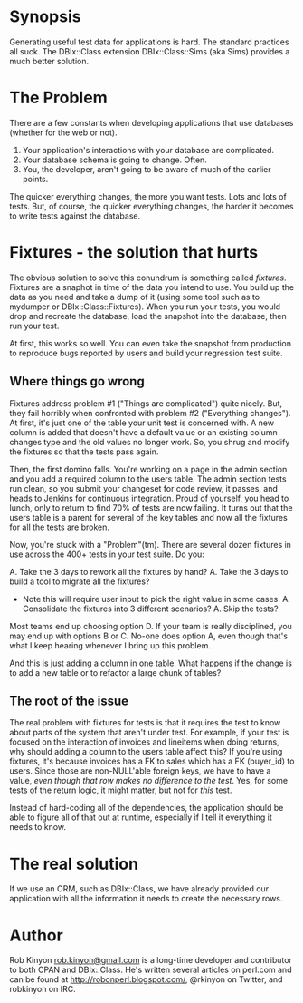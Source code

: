 # Synopsis #

Generating useful test data for applications is hard. The standard practices all
suck. The DBIx::Class extension DBIx::Class::Sims (aka Sims) provides a much
better solution.

# The Problem #

There are a few constants when developing applications that use databases
(whether for the web or not).

1. Your application's interactions with your database are complicated.
1. Your database schema is going to change. Often.
1. You, the developer, aren't going to be aware of much of the earlier points.

The quicker everything changes, the more you want tests. Lots and lots of tests.
But, of course, the quicker everything changes, the harder it becomes to write
tests against the database.

# Fixtures - the solution that hurts #

The obvious solution to solve this conundrum is something called *fixtures*. 
Fixtures are a snaphot in time of the data you intend to use. You build up the
data as you need and take a dump of it (using some tool such as to mydumper or
DBIx::Class::Fixtures). When you run your tests, you would drop and recreate the
database, load the snapshot into the database, then run your test.

At first, this works so well. You can even take the snapshot from production to
reproduce bugs reported by users and build your regression test suite.

## Where things go wrong ##

Fixtures address problem #1 ("Things are complicated") quite nicely. But, they
fail horribly when confronted with problem #2 ("Everything changes"). At first,
it's just one of the table your unit test is concerned with. A new column is
added that doesn't have a default value or an existing column changes type and
the old values no longer work. So, you shrug and modify the fixtures so that the
tests pass again.

Then, the first domino falls. You're working on a page in the admin section and
you add a required column to the users table. The admin section tests run clean,
so you submit your changeset for code review, it passes, and heads to Jenkins
for continuous integration. Proud of yourself, you head to lunch, only to return
to find 70% of tests are now failing. It turns out that the users table is a
parent for several of the key tables and now all the fixtures for all the tests
are broken.

Now, you're stuck with a "Problem"(tm). There are several dozen fixtures in use
across the 400+ tests in your test suite. Do you:

A. Take the 3 days to rework all the fixtures by hand?
A. Take the 3 days to build a tool to migrate all the fixtures?
   * Note this will require user input to pick the right value in some cases.
A. Consolidate the fixtures into 3 different scenarios?
A. Skip the tests?

Most teams end up choosing option D. If your team is really disciplined, you may
end up with options B or C. No-one does option A, even though that's what I keep
hearing whenever I bring up this problem.

And this is just adding a column in one table. What happens if the change is to
add a new table or to refactor a large chunk of tables?

## The root of the issue ##

The real problem with fixtures for tests is that it requires the test to know
about parts of the system that aren't under test. For example, if your test is
focused on the interaction of invoices and lineitems when doing returns, why
should adding a column to the users table affect this? If you're using fixtures,
it's because invoices has a FK to sales which has a FK (buyer\_id) to users.
Since those are non-NULL'able foreign keys, we have to have a value, *even
though that row makes no difference to the test*. Yes, for some tests of the
return logic, it might matter, but not for *this* test.

Instead of hard-coding all of the dependencies, the application should be able
to figure all of that out at runtime, especially if I tell it everything it
needs to know.

# The real solution #

If we use an ORM, such as DBIx::Class, we have already provided our application
with all the information it needs to create the necessary rows.

# Author #

Rob Kinyon <rob.kinyon@gmail.com> is a long-time developer and contributor to
both CPAN and DBIx::Class. He's written several articles on perl.com and can be
found at http://robonperl.blogspot.com/, @rkinyon on Twitter, and robkinyon on
IRC.
